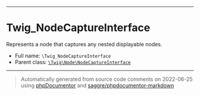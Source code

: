 ***

# Twig_NodeCaptureInterface

Represents a node that captures any nested displayable nodes.



* Full name: `\Twig_NodeCaptureInterface`
* Parent class: [`\Twig\Node\NodeCaptureInterface`](./Twig/Node/NodeCaptureInterface.md)






***
> Automatically generated from source code comments on 2022-06-25 using [phpDocumentor](http://www.phpdoc.org/) and [saggre/phpdocumentor-markdown](https://github.com/Saggre/phpDocumentor-markdown)
